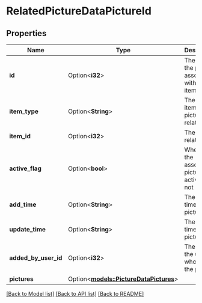 # RelatedPictureDataPictureId

## Properties

Name | Type | Description | Notes
------------ | ------------- | ------------- | -------------
**id** | Option<**i32**> | The ID of the picture associated with the item | [optional]
**item_type** | Option<**String**> | The type of item the picture is related to | [optional]
**item_id** | Option<**i32**> | The ID of related item | [optional]
**active_flag** | Option<**bool**> | Whether the associated picture is active or not | [optional]
**add_time** | Option<**String**> | The add time of the picture | [optional]
**update_time** | Option<**String**> | The update time of the picture | [optional]
**added_by_user_id** | Option<**i32**> | The ID of the user who added the picture | [optional]
**pictures** | Option<[**models::PictureDataPictures**](PictureData_pictures.md)> |  | [optional]

[[Back to Model list]](../README.md#documentation-for-models) [[Back to API list]](../README.md#documentation-for-api-endpoints) [[Back to README]](../README.md)


